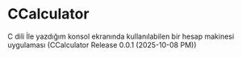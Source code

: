 # CCalculator
C dili İle yazdığım konsol ekranında kullanılabilen bir hesap makinesi uygulaması (CCalculator Release 0.0.1 (2025-10-08 PM))
